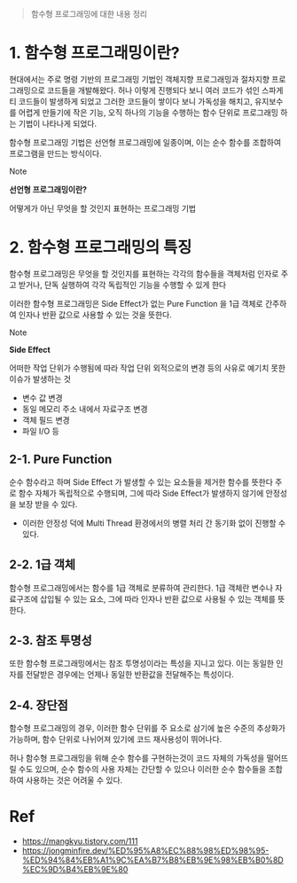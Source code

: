 >함수형 프로그래밍에 대한 내용 정리
# 1. 함수형 프로그래밍이란?
현대에서는 주로 명령 기반의 프로그래밍 기법인 객체지향 프로그래밍과 절차지향 프로그래밍으로 코드들을 개발해왔다. 
허나 이렇게 진행되다 보니 여러 코드가 섞인 스파게티 코드들이 발생하게 되었고 그러한 코드들이 쌓이다 보니 가독성을 해치고, 유지보수를 어렵게 만들기에 작은 기능, 오직 하나의 기능을 수행하는 함수 단위로 프로그래밍 하는 기법이 나타나게 되었다.

함수형 프로그래밍 기법은 선언형 프로그래밍에 일종이며, 이는 순수 함수를 조합하여 프로그램을 만드는 방식이다.
> [!NOTE]
> **선언형 프로그래밍이란?**
> 
> 어떻게가 아닌 무엇을 할 것인지 표현하는 프로그래밍 기법
# 2. 함수형 프로그래밍의 특징
함수형 프로그래밍은 무엇을 할 것인지를 표현하는 각각의 함수들을 객체처럼 인자로 주고 받거나, 단독 실행하여 각각 독립적인 기능을 수행할 수 있게 한다

이러한 함수형 프로그래밍은 Side Effect가 없는 Pure Function 을 1급 객체로 간주하여 인자나 반환 값으로 사용할 수 있는 것을 뜻한다.
> [!NOTE]
> **Side Effect**
> 
> 어떠한 작업 단위가 수행됨에 따라 작업 단위 외적으로의 변경 등의 사유로 예기치 못한 이슈가 발생하는 것
> - 변수 값 변경
> - 동일 메모리 주소 내에서 자료구조 변경
> - 객체 필드 변경
> - 파일 I/O 등
## 2-1. Pure Function
순수 함수라고 하며 Side Effect 가 발생할 수 있는 요소들을 제거한 함수를 뜻한다
주로 함수 자체가 독립적으로 수행되며, 그에 따라 Side Effect가 발생하지 않기에 안정성을 보장 받을 수 있다.
- 이러한 안정성 덕에 Multi Thread 환경에서의 병렬 처리 간 동기화 없이 진행할 수 있다.
## 2-2. 1급 객체
함수형 프로그래밍에서는 함수를 1급 객체로 분류하여 관리한다.
1급 객체란 변수나 자료구조에 삽입될 수 있는 요소, 그에 따라 인자나 반환 값으로 사용될 수 있는 객체를 뜻한다.
## 2-3. 참조 투명성
또한 함수형 프로그래밍에서는 참조 투명성이라는 특성을 지니고 있다.
이는 동일한 인자를 전달받은 경우에는 언제나 동일한 반환값을 전달해주는 특성이다.

## 2-4. 장단점
함수형 프로그래밍의 경우, 이러한 함수 단위를 주 요소로 삼기에 높은 수준의 추상화가 가능하며, 함수 단위로 나뉘어져 있기에 코드 재사용성이 뛰어나다.

허나 함수형 프로그래밍을 위해 순수 함수를 구현하는것이 코드 자체의 가독성을 떨어뜨릴 수도 있으며, 순수 함수의 사용 자체는 간단할 수 있으나 이러한 순수 함수들을 조합하여 사용하는 것은 어려울 수 있다.
# Ref
- https://mangkyu.tistory.com/111
- https://jongminfire.dev/%ED%95%A8%EC%88%98%ED%98%95-%ED%94%84%EB%A1%9C%EA%B7%B8%EB%9E%98%EB%B0%8D%EC%9D%B4%EB%9E%80